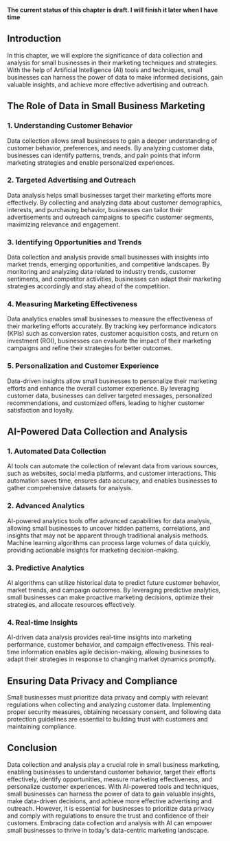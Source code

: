 **The current status of this chapter is draft. I will finish it later when I have time**

Introduction
------------

In this chapter, we will explore the significance of data collection and analysis for small businesses in their marketing techniques and strategies. With the help of Artificial Intelligence (AI) tools and techniques, small businesses can harness the power of data to make informed decisions, gain valuable insights, and achieve more effective advertising and outreach.

The Role of Data in Small Business Marketing
--------------------------------------------

### 1. Understanding Customer Behavior

Data collection allows small businesses to gain a deeper understanding of customer behavior, preferences, and needs. By analyzing customer data, businesses can identify patterns, trends, and pain points that inform marketing strategies and enable personalized experiences.

### 2. Targeted Advertising and Outreach

Data analysis helps small businesses target their marketing efforts more effectively. By collecting and analyzing data about customer demographics, interests, and purchasing behavior, businesses can tailor their advertisements and outreach campaigns to specific customer segments, maximizing relevance and engagement.

### 3. Identifying Opportunities and Trends

Data collection and analysis provide small businesses with insights into market trends, emerging opportunities, and competitive landscapes. By monitoring and analyzing data related to industry trends, customer sentiments, and competitor activities, businesses can adapt their marketing strategies accordingly and stay ahead of the competition.

### 4. Measuring Marketing Effectiveness

Data analytics enables small businesses to measure the effectiveness of their marketing efforts accurately. By tracking key performance indicators (KPIs) such as conversion rates, customer acquisition costs, and return on investment (ROI), businesses can evaluate the impact of their marketing campaigns and refine their strategies for better outcomes.

### 5. Personalization and Customer Experience

Data-driven insights allow small businesses to personalize their marketing efforts and enhance the overall customer experience. By leveraging customer data, businesses can deliver targeted messages, personalized recommendations, and customized offers, leading to higher customer satisfaction and loyalty.

AI-Powered Data Collection and Analysis
---------------------------------------

### 1. Automated Data Collection

AI tools can automate the collection of relevant data from various sources, such as websites, social media platforms, and customer interactions. This automation saves time, ensures data accuracy, and enables businesses to gather comprehensive datasets for analysis.

### 2. Advanced Analytics

AI-powered analytics tools offer advanced capabilities for data analysis, allowing small businesses to uncover hidden patterns, correlations, and insights that may not be apparent through traditional analysis methods. Machine learning algorithms can process large volumes of data quickly, providing actionable insights for marketing decision-making.

### 3. Predictive Analytics

AI algorithms can utilize historical data to predict future customer behavior, market trends, and campaign outcomes. By leveraging predictive analytics, small businesses can make proactive marketing decisions, optimize their strategies, and allocate resources effectively.

### 4. Real-time Insights

AI-driven data analysis provides real-time insights into marketing performance, customer behavior, and campaign effectiveness. This real-time information enables agile decision-making, allowing businesses to adapt their strategies in response to changing market dynamics promptly.

Ensuring Data Privacy and Compliance
------------------------------------

Small businesses must prioritize data privacy and comply with relevant regulations when collecting and analyzing customer data. Implementing proper security measures, obtaining necessary consent, and following data protection guidelines are essential to building trust with customers and maintaining compliance.

Conclusion
----------

Data collection and analysis play a crucial role in small business marketing, enabling businesses to understand customer behavior, target their efforts effectively, identify opportunities, measure marketing effectiveness, and personalize customer experiences. With AI-powered tools and techniques, small businesses can harness the power of data to gain valuable insights, make data-driven decisions, and achieve more effective advertising and outreach. However, it is essential for businesses to prioritize data privacy and comply with regulations to ensure the trust and confidence of their customers. Embracing data collection and analysis with AI can empower small businesses to thrive in today's data-centric marketing landscape.
